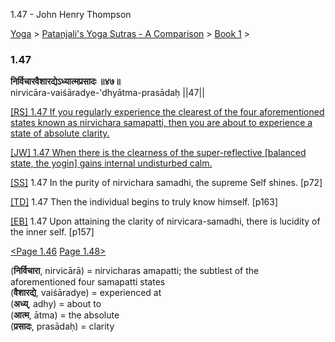 1.47 - John Henry Thompson 

[Yoga](../../../yoga.html)‎ > ‎[Patanjali's Yoga Sutras - A Comparison](../../patanjani.html)‎ > ‎[Book 1](../book-1.html)‎ > ‎

### 1.47

**निर्विचारवैशारद्येऽध्यात्मप्रसादः ॥४७॥**  
nirvicāra-vaiśāradye-'dhyātma-prasādaḥ ||47||  
  
  
[\[RS\] 1.47 If you regularly experience the clearest of the four aforementioned states known as nirvichara samapatti, then you are about to experience a state of absolute clarity.](http://www.ashtangayoga.info/philosophy/yoga-sutra-patanjali/chapter-1/item/nirvichara-vaisharadye-dhyatma-prasadah/)  
  
[\[JW\] 1.47 When there is the clearness of the super-reflective \[balanced state, the yogin\] gains internal undisturbed calm.](http://books.google.com/books?id=YzFImjtOxUwC&pg=PA93&ci=111%2C161%2C727%2C53&source=bookclip)  
  
[\[SS\]](http://www.amazon.com/Yoga-Sutras-Patanjali-Commentary-Satchidananda/dp/0932040381) 1.47 In the purity of nirvichara samadhi, the supreme Self shines. \[p72\]  
  
[\[TD\]](http://www.amazon.com/Heart-Yoga-Developing-Personal-Practice/dp/089281764X/ref=sr_1_5?ie=UTF8&qid=1326228195&sr=8-5) 1.47 Then the individual begins to truly know himself. \[p163\]  
  
[\[EB\]](http://www.amazon.com/Yoga-Sutras-Patanjali-Translation-Commentary/dp/0865477361/ref=sr_1_1?ie=UTF8&s=books&qid=1250508322&sr=1-1) 1.47 Upon attaining the clarity of nirvicara-samadhi, there is lucidity of the inner self. \[p157\]  
  
  
[<Page 1.46](146.html)  [Page 1.48>](148.html)  
  
  

(**निर्विचारा**, nirvicārā) = nirvicharas amapatti; the subtlest of the aforementioned four samapatti states  
(**वैशारद्ये**, vaiśāradye) = experienced at  
(**अध्य्**, adhy) = about to  
(**आत्म**, ātma) = the absolute  
(**प्रसादः**, prasādaḥ) = clarity

